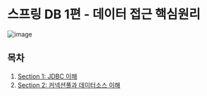 # 스프링 DB 1편 - 데이터 접근 핵심원리

![image](https://user-images.githubusercontent.com/83503188/187172472-bc53a804-5cbc-4a5f-88fe-2cc63a545449.png)

## 목차

1. [Section 1: JDBC 이해](https://github.com/yoon-youngjin/SSS/blob/main/springDB_1/docs/section-01.md)
2. [Section 2: 커넥션풀과 데이터소스 이해](https://github.com/yoon-youngjin/SSS/blob/main/springDB_1/docs/section-02.md)

